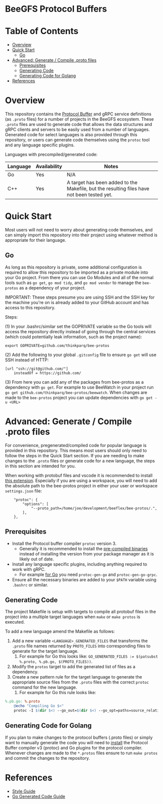 # BeeGFS Protocol Buffers <!-- omit in toc -->

# Table of Contents <!-- omit in toc -->

- [Overview](#overview)
- [Quick Start](#quick-start)
  - [Go](#go)
- [Advanced: Generate / Compile .proto files](#advanced-generate--compile-proto-files)
  - [Prerequisites](#prerequisites)
  - [Generating Code](#generating-code)
  - [Generating Code for Golang](#generating-code-for-golang)
- [References](#references)

# Overview 

This repository contains the [Protocol Buffer](https://protobuf.dev/overview/)
and gRPC service definitions (as `.proto` files) for a number of projects in the
BeeGFS ecosystem. These `.proto` files are used to generate code that allows the
data structures and gRPC clients and servers to be easily used from a number of
languages. Generated code for select languages is also provided through this
repository, or users can generate code themselves using the `protoc` tool and
any language specific plugins.

Languages with precompiled/generated code:

| Language | Availability | Notes                                                                                      |
| -------- | ------------ | ------------------------------------------------------------------------------------------ |
| Go       | Yes          | N/A                                                                                        |
| C++      | Yes          | A target has been added to the Makefile, but the resulting files have not been tested yet. |

# Quick Start

Most users will not need to worry about generating code themselves, and can
simply import this repository into their project using whatever method is
appropriate for their language. 

## Go

As long as this repository is private, some additional configuration is required
to allow this repository to be imported as a private module into your Go
project. From there you can use Go Modules and all of the normal tools such as
`go get`, `go mod tidy`, and `go mod vendor` to manage the `bee-protos` as a
dependency of your project. 

IMPORTANT: These steps presume you are using SSH and the SSH key for the machine
you're on is already added to your GitHub account and has access to this
repository. 

Steps: 

(1) In your .bashrc/similar set the GOPRIVATE variable so the Go tools will
access the repository directly instead of going through the central services
(which could potentially leak information, such as the project name):
```shell
export GOPRIVATE=github.com/thinkparq/bee-protos
```
(2) Add the following to your global `.gitconfig` file to ensure `go get` will
use SSH instead of HTTP:
```shell
[url "ssh://git@github.com/"]
	insteadOf = https://github.com/
```
(3) From here you can add any of the packages from bee-protos as a dependency
with `go get`. For example to use BeeWatch in your project run `go get
github.com/thinkparq/bee-protos/beewatch`. When changes are made to the
`bee-protos` project you can update dependencies with `go get -u <URL>` 

# Advanced: Generate / Compile .proto files

For convenience, pregenerated/compiled code for popular language is provided in
this repository. This means most users should only need to follow the steps in
the Quick Start section. If you are needing to make changes to the `.proto`
files or generate code for a new language, the steps in this section are
intended for you.

When working with protobuf files and vscode it is recommended to install [this
extension](https://marketplace.visualstudio.com/items?itemName=zxh404.vscode-proto3).
Especially if you are using a workspace, you will need to add the absolute path
to the bee-protos project in either your user or workspace `settings.json` file:

```
    "protoc": {
        "options": [
            "--proto_path=/home/joe/development/beeflex/bee-protos/.",
        ],
    },
```

## Prerequisites

* Install the Protocol buffer compiler `protoc` version 3.
  * Generally it is recommended to install the [pre-compiled
    binaries](https://grpc.io/docs/protoc-installation/#install-pre-compiled-binaries-any-os)
    instead of installing the version from your package manager as it is likely
    out of date.
* Install any language specific plugins, including anything required to work
  with gRPC.
  * For example [for Go](https://grpc.io/docs/languages/go/quickstart/) you need
    `protoc-gen-go` and `protoc-gen-go-grpc`.
* Ensure all the necessary binaries are added to your `$PATH` variable using
  `.bashrc` or similar.

## Generating Code

The project Makefile is setup with targets to compile all protobuf files in the
project into a multiple target languages when `make` or `make protos` is
executed.

To add a new language amend the Makefile as follows:

1. Add a new variable `<LANGUAGE>_GENERATED_FILES` that transforms the `.proto`
   file names returned by `PROTO_FILES` into corresponding files to generate for
   the target language.
   1. For example for Go this looks like: `GO_GENERATED_FILES := $(patsubst
      %.proto, %.pb.go, $(PROTO_FILES))`.
2. Modify the `protos` target to add the generated list of files as a
   dependency.
3. Create a new pattern rule for the target language to generate the appropriate
   source files from the `.proto` files with the correct `protoc` command for
   the new language. 
   1. For example for Go this rule looks like: 
```Makefile
%.pb.go: %.proto
	@echo "Compiling Go $<"
	protoc -I $(dir $<) --go_out=$(dir $<) --go_opt=paths=source_relative --go-grpc_out=$(dir $<) --go-grpc_opt=paths=source_relative $<
```

## Generating Code for Golang

If you plan to make changes to the protocol buffers (.proto files) or simply
want to manually generate the code you will need to
[install](https://grpc.io/docs/languages/go/quickstart/) the Protocol Buffer
compiler v3 (protoc) and Go plugins for the protocol compiler. Whenever changes
are made to the `*.protos` files ensure to run `make protos` and commit the
changes to the repository. 

# References

* [Style Guide](https://protobuf.dev/programming-guides/style/)
* [Go Generated Code Guide](https://protobuf.dev/reference/go/go-generated/)